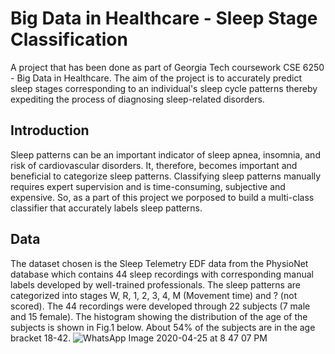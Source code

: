 # Big Data in Healthcare - Sleep Stage Classification
A project that has been done as part of Georgia Tech coursework CSE 6250 - Big Data in Healthcare. The aim of the project is to accurately predict sleep stages corresponding to an individual's sleep cycle patterns thereby expediting the process of diagnosing sleep-related disorders.
## Introduction
Sleep patterns can be an important indicator of sleep apnea, insomnia, and risk of cardiovascular disorders. It, therefore, becomes important and beneficial to categorize sleep patterns. Classifying sleep patterns manually requires expert supervision and is time-consuming, subjective and expensive. So, as a part of this project we porposed to build a multi-class classifier that accurately labels sleep patterns.
## Data
The dataset chosen is the Sleep Telemetry EDF data from the PhysioNet database which contains 44 sleep recordings with corresponding manual labels developed by well-trained professionals. The sleep patterns are categorized into stages W, R, 1, 2, 3, 4, M (Movement time) and ? (not scored).
The 44 recordings were developed through 22 subjects (7 male and 15 female). The histogram showing the distribution of the age of the subjects is shown in Fig.1 below. About 54% of the subjects are in the age bracket 18-42.
![WhatsApp Image 2020-04-25 at 8 47 07 PM](https://user-images.githubusercontent.com/52098514/81017052-930e0c80-8e2f-11ea-86a9-e37be23cedbf.jpeg)
